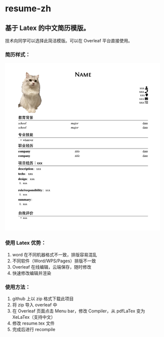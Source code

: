 # resume-zh
## 基于 Latex 的中文简历模版。

技术向同学可以选择此简洁模版。可以在 Overleaf 平台直接使用。

### 简历样式：
![example](https://github.com/MichaelRren/resume-zh/blob/main/docs/images/example.png)

### 使用 Latex 优势：
1. word 在不同机器格式不一致，排版容易混乱
2. 不同软件（Word/WPS/Pages）排版不一致
2. Overleaf 在线编辑，云端保存，随时修改
3. 快速修改编辑并渲染

### 使用方法：
1. github 上以 zip 格式下载此项目
2. 将 zip 导入 overleaf 中
3. 在 Overleaf 页面点击 Menu bar，修改 Compiler，从 pdfLaTex 变为 XeLaTex（支持中文）
4. 修改 resume.tex 文件
5. 完成后进行 recompile
